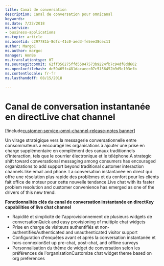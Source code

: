 ```yaml
---
title: Canal de conversation
description: Canal de conversation pour omnicanal
keywords: 
ms.date: 7/22/2018
ms.service:
- business-applications
ms.topic: article
ms.assetid: c297781b-8dfc-41c0-aed3-fe5ee38cec11
author: MargoC
ms.author: margoc
manager: AnnBe
ms.translationtype: HT
ms.sourcegitcommit: 62ff356275ffd55047573b9224fb7c94df8dd602
ms.openlocfilehash: dc59465fc481dacaeec07c5156452b9d5c103efb
ms.contentlocale: fr-fr
ms.lasthandoff: 08/15/2018

---
```


#  <a name="live-chat-channel"></a><span data-ttu-id="1c44b-103">Canal de conversation instantanée en direct</span><span class="sxs-lookup"><span data-stu-id="1c44b-103">Live chat channel</span></span> 

[!include[customer-service-omni-channel-release-notes banner](../../includes/customer-service-omni-channel-release-notes.md)]



<span data-ttu-id="1c44b-104">Un virage stratégique vers la messagerie conversationnelle entre consommateurs a encouragé les organisations à ajouter une prise en charge supplémentaire en complément des canaux traditionnels d'interaction, tels que le courrier électronique et le téléphone.</span><span class="sxs-lookup"><span data-stu-id="1c44b-104">A strategic shift toward conversational messaging among consumers has encouraged organizations to add support beyond traditional customer interaction channels like email and phone.</span></span> <span data-ttu-id="1c44b-105">La conversation instantanée en direct qui offre une résolution plus rapide des problèmes et du confort pour les clients fait office de moteur pour cette nouvelle tendance.</span><span class="sxs-lookup"><span data-stu-id="1c44b-105">Live chat with its faster problem resolution and customer convenience has emerged as one of the drivers of this new trend.</span></span>

<span data-ttu-id="1c44b-106">**Fonctionnalités clés du canal de conversation instantanée en direct**</span><span class="sxs-lookup"><span data-stu-id="1c44b-106">**Key capabilities of live chat channel**</span></span>

-   <span data-ttu-id="1c44b-107">Rapidité et simplicité de l'approvisionnement de plusieurs widgets de conversation</span><span class="sxs-lookup"><span data-stu-id="1c44b-107">Quick and easy provisioning of multiple chat widgets</span></span>
-   <span data-ttu-id="1c44b-108">Prise en charge de visiteurs authentifiés et non-authentifiés</span><span class="sxs-lookup"><span data-stu-id="1c44b-108">Authenticated and unauthenticated visitor support</span></span>
-   <span data-ttu-id="1c44b-109">Configuration d'enquêtes avant et après la conversation instantanée et hors connexion</span><span class="sxs-lookup"><span data-stu-id="1c44b-109">Set up pre-chat, post-chat, and offline surveys</span></span>
-   <span data-ttu-id="1c44b-110">Personnalisation du thème de widget de conversation selon les préférences de l'organisation</span><span class="sxs-lookup"><span data-stu-id="1c44b-110">Customize chat widget theme based on org preferences</span></span>




